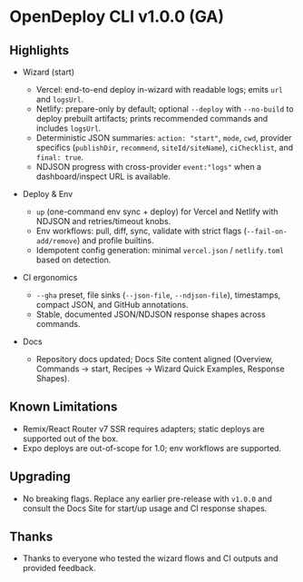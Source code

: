 # OpenDeploy CLI v1.0.0 (GA)

## Highlights

- Wizard (start)
  - Vercel: end-to-end deploy in-wizard with readable logs; emits `url` and `logsUrl`.
  - Netlify: prepare-only by default; optional `--deploy` with `--no-build` to deploy prebuilt artifacts; prints recommended commands and includes `logsUrl`.
  - Deterministic JSON summaries: `action: "start"`, `mode`, `cwd`, provider specifics (`publishDir`, `recommend`, `siteId/siteName`), `ciChecklist`, and `final: true`.
  - NDJSON progress with cross-provider `event:"logs"` when a dashboard/inspect URL is available.

- Deploy & Env
  - `up` (one-command env sync + deploy) for Vercel and Netlify with NDJSON and retries/timeout knobs.
  - Env workflows: pull, diff, sync, validate with strict flags (`--fail-on-add/remove`) and profile builtins.
  - Idempotent config generation: minimal `vercel.json` / `netlify.toml` based on detection.

- CI ergonomics
  - `--gha` preset, file sinks (`--json-file`, `--ndjson-file`), timestamps, compact JSON, and GitHub annotations.
  - Stable, documented JSON/NDJSON response shapes across commands.

- Docs
  - Repository docs updated; Docs Site content aligned (Overview, Commands → start, Recipes → Wizard Quick Examples, Response Shapes).

## Known Limitations

- Remix/React Router v7 SSR requires adapters; static deploys are supported out of the box.
- Expo deploys are out-of-scope for 1.0; env workflows are supported.

## Upgrading

- No breaking flags. Replace any earlier pre-release with `v1.0.0` and consult the Docs Site for start/up usage and CI response shapes.

## Thanks

- Thanks to everyone who tested the wizard flows and CI outputs and provided feedback.
